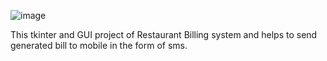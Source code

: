 ![image](https://github.com/sridivya2310/Projects/assets/132580851/ba281434-cbc6-4faf-bf4c-67bfe7a8d976)

This tkinter and GUI project of Restaurant Billing system and helps to send generated bill to mobile in the form of sms.
